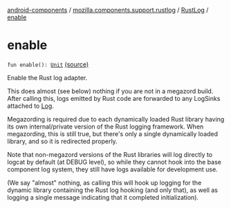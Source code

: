 [android-components](../../index.md) / [mozilla.components.support.rustlog](../index.md) / [RustLog](index.md) / [enable](./enable.md)

# enable

`fun enable(): `[`Unit`](https://kotlinlang.org/api/latest/jvm/stdlib/kotlin/-unit/index.html) [(source)](https://github.com/mozilla-mobile/android-components/blob/master/components/support/rustlog/src/main/java/mozilla/components/support/rustlog/RustLog.kt#L33)

Enable the Rust log adapter.

This does almost (see below) nothing if you are not in a megazord build.
After calling this, logs emitted by Rust code are forwarded to any
LogSinks attached to [Log](../../mozilla.components.support.base.log/-log/index.md).

Megazording is required due to each dynamically loaded Rust library having
its own internal/private version of the Rust logging framework. When
megazording, this is still true, but there's only a single dynamically
loaded library, and so it is redirected properly.

Note that non-megazord versions of the Rust libraries will log directly to
logcat by default (at DEBUG level), so while they cannot hook into the base
component log system, they still have logs available for development use.

(We say "almost" nothing, as calling this will hook up logging for the dynamic
library containing the Rust log hooking (and only that), as well as logging
a single message indicating that it completed initialization).


